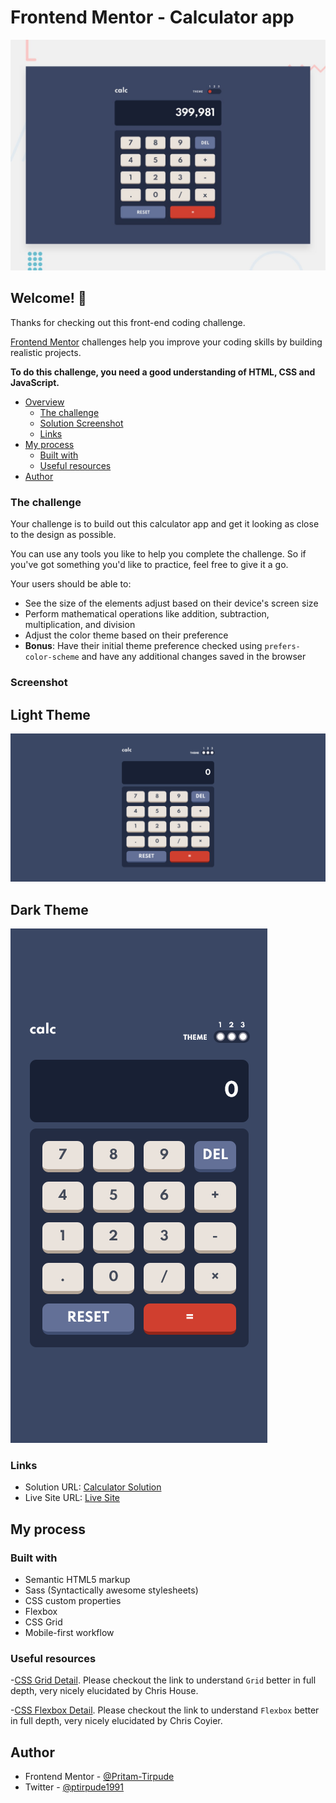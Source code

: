 # Frontend Mentor - Calculator app

![Design preview for the Calculator app coding challenge](./design/desktop-preview.jpg)

## Welcome! 👋

Thanks for checking out this front-end coding challenge.

[Frontend Mentor](https://www.frontendmentor.io) challenges help you improve your coding skills by building realistic projects.

**To do this challenge, you need a good understanding of HTML, CSS and JavaScript.**

- [Overview](#overview)
  - [The challenge](#the-challenge)
  - [Solution Screenshot](#screenshot)
  - [Links](#links)
- [My process](#my-process)
  - [Built with](#built-with)
  - [Useful resources](#useful-resources)
- [Author](#author)

### The challenge

Your challenge is to build out this calculator app and get it looking as close to the design as possible.

You can use any tools you like to help you complete the challenge. So if you've got something you'd like to practice, feel free to give it a go.

Your users should be able to:

- See the size of the elements adjust based on their device's screen size
- Perform mathematical operations like addition, subtraction, multiplication, and division
- Adjust the color theme based on their preference
- **Bonus**: Have their initial theme preference checked using `prefers-color-scheme` and have any additional changes saved in the browser

### Screenshot

## Light Theme

![](./screenshot_desktop.png)

## Dark Theme

![](./screenshot_mobile.png)

### Links

- Solution URL: [Calculator Solution](https://www.frontendmentor.io/challenges/social-media-dashboard-with-theme-switcher-6oY8ozp_H/hub/htnl5-css3-flex-grid-sass-javascript-LAgWqOXBF)
- Live Site URL: [Live Site](https://social-media-dashboard-site.netlify.app/)

## My process

### Built with

- Semantic HTML5 markup
- Sass (Syntactically awesome stylesheets)
- CSS custom properties
- Flexbox
- CSS Grid
- Mobile-first workflow

### Useful resources

-[CSS Grid Detail](https://css-tricks.com/snippets/css/complete-guide-grid/).
Please checkout the link to understand `Grid` better in full depth, very nicely elucidated by
Chris House.

-[CSS Flexbox Detail](https://css-tricks.com/snippets/css/a-guide-to-flexbox/).
Please checkout the link to understand `Flexbox` better in full depth, very nicely elucidated by
Chris Coyier.

## Author

- Frontend Mentor - [@Pritam-Tirpude](https://www.frontendmentor.io/profile/Pritam-Tirpude)
- Twitter - [@ptirpude1991](https://twitter.com/ptirpude1991)
